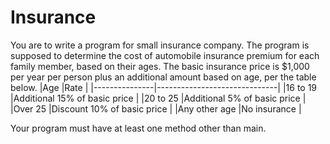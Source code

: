 # Insurance
You are to write a program for small insurance company.  The program is supposed to determine the cost of automobile insurance premium for each family member, based on their ages. The basic insurance price is $1,000 per year per person plus an additional amount based on age, per the table below.
|Age	          |Rate                          |
|---------------|------------------------------|
|16 to 19	      |Additional 15% of basic price |
|20 to 25	      |Additional 5% of basic price  |
|Over 25	      |Discount 10% of basic price   |
|Any other age	|No insurance                  |

Your program must have at least one method other than main.

